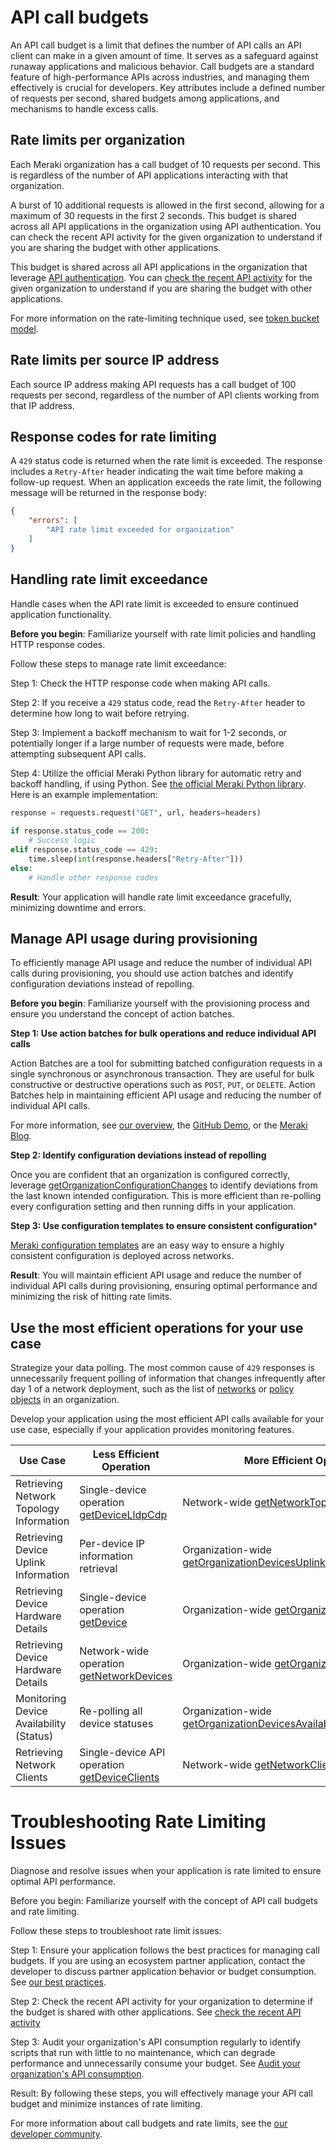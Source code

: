# API call budgets
An API call budget is a limit that defines the number of API calls an API client can make in a given amount of time. It serves as a safeguard against runaway applications and malicious behavior. Call budgets are a standard feature of high-performance APIs across industries, and managing them effectively is crucial for developers. Key attributes include a defined number of requests per second, shared budgets among applications, and mechanisms to handle excess calls.

## Rate limits per organization
Each Meraki organization has a call budget of 10 requests per second. This is regardless of the number of API applications interacting with that organization.

A burst of 10 additional requests is allowed in the first second, allowing for a maximum of 30 requests in the first 2 seconds. This budget is shared across all API applications in the organization using API authentication. You can check the recent API activity for the given organization to understand if you are sharing the budget with other applications.

This budget is shared across all API applications in the organization that leverage [API authentication](https://developer.cisco.com/meraki/api-v1/authorization/). You can [check the recent API activity](https://developer.cisco.com/meraki/api-v1/get-organization-api-requests-overview-response-codes-by-interval/) for the given organization to understand if you are sharing the budget with other applications.

For more information on the rate-limiting technique used, see [token bucket model](https://en.wikipedia.org/wiki/Token_bucket).

## Rate limits per source IP address
Each source IP address making API requests has a call budget of 100 requests per second, regardless of the number of API clients working from that IP address.


## Response codes for rate limiting
A `429` status code is returned when the rate limit is exceeded. The response includes a `Retry-After` header indicating the wait time before making a follow-up request. When an application exceeds the rate limit, the following message will be returned in the response body:

```JSON
{
    "errors": [
        "API rate limit exceeded for organization"
    ]
}
```


## Handling rate limit exceedance
Handle cases when the API rate limit is exceeded to ensure continued application functionality.

**Before you begin**: Familiarize yourself with rate limit policies and handling HTTP response codes.

Follow these steps to manage rate limit exceedance:

Step 1: Check the HTTP response code when making API calls.

Step 2: If you receive a `429` status code, read the `Retry-After` header to determine how long to wait before retrying.

Step 3: Implement a backoff mechanism to wait for 1-2 seconds, or potentially longer if a large number of requests were made, before attempting subsequent API calls.

Step 4: Utilize the official Meraki Python library for automatic retry and backoff handling, if using Python. See [the official Meraki Python library](https://github.com/meraki/dashboard-api-python). Here is an example implementation:


```Python
response = requests.request("GET", url, headers=headers)
​
if response.status_code == 200:
    # Success logic
elif response.status_code == 429:
    time.sleep(int(response.headers["Retry-After"]))
else:
    # Handle other response codes
```

**Result**: Your application will handle rate limit exceedance gracefully, minimizing downtime and errors.

## Manage API usage during provisioning
To efficiently manage API usage and reduce the number of individual API calls during provisioning, you should use action batches and identify configuration deviations instead of repolling.

**Before you begin**: Familiarize yourself with the provisioning process and ensure you understand the concept of action batches.

**Step 1: Use action batches for bulk operations and reduce individual API calls**

Action Batches are a tool for submitting batched configuration requests in a single synchronous or asynchronous transaction. They are useful for bulk constructive or destructive operations such as `POST`, `PUT`, or `DELETE`. Action Batches help in maintaining efficient API usage and reducing the number of individual API calls.

For more information, see [our overview](https://developer.cisco.com/meraki/api-v1/action-batches-overview/#action-batches), the [GitHub Demo](https://developer.cisco.com/codeexchange/github/repo/shiyuechengineer/action-batches/), or the [Meraki Blog](https://meraki.cisco.com/blog/2019/06/action-batches-a-recipe-for-success/).

**Step 2: Identify configuration deviations instead of repolling**

Once you are confident that an organization is configured correctly, leverage [getOrganizationConfigurationChanges](https://developer.cisco.com/meraki/api-v1/get-organization-configuration-changes/) to identify deviations from the last known intended configuration. This is more efficient than re-polling every configuration setting and then running diffs in your application.

**Step 3: Use configuration templates to ensure consistent configuration***

[Meraki configuration templates](https://documentation.meraki.com/General_Administration/Templates_and_Config_Sync/Managing_Multiple_Networks_with_Configuration_Templates) are an easy way to ensure a highly consistent configuration is deployed across networks. 

**Result**: You will maintain efficient API usage and reduce the number of individual API calls during provisioning, ensuring optimal performance and minimizing the risk of hitting rate limits.


## Use the most efficient operations for your use case

Strategize your data polling. The most common cause of `429` responses is unnecessarily frequent polling of information that changes infrequently after day 1 of a network deployment, such as the list of [networks](https://developer.cisco.com/meraki/api-v1/get-organization-networks/) or [policy objects](https://developer.cisco.com/meraki/api-v1/get-organization-policy-objects/) in an organization.

Develop your application using the most efficient API calls available for your use case, especially if your application provides monitoring features.


| **Use Case**                                  | **Less Efficient Operation**                                                                 | **More Efficient Operation**                                                                                             |
|--------------------------------------------|----------------------------------------------------------------------------------------------|--------------------------------------------------------------------------------------------------------------------------|
| Retrieving Network Topology Information    | Single-device operation [getDeviceLldpCdp](https://developer.cisco.com/meraki/api-v1/get-device-lldp-cdp/)  | Network-wide [getNetworkTopologyLinkLayer](https://developer.cisco.com/meraki/api-v1/get-network-topology-link-layer/)    |
| Retrieving Device Uplink Information       | Per-device IP information retrieval                                                           | Organization-wide [getOrganizationDevicesUplinksAddressesByDevice](https://developer.cisco.com/meraki/api-v1/get-organization-devices-uplinks-addresses-by-device/) |
| Retrieving Device Hardware Details         | Single-device operation [getDevice](https://developer.cisco.com/meraki/api-v1/get-device/)   | Organization-wide [getOrganizationDevices](https://developer.cisco.com/meraki/api-v1/get-organization-devices/)           |
| Retrieving Device Hardware Details         | Network-wide operation [getNetworkDevices](https://developer.cisco.com/meraki/api-v1/get-network-devices/) | Organization-wide [getOrganizationDevices](https://developer.cisco.com/meraki/api-v1/get-organization-devices/)           |
| Monitoring Device Availability (Status)    | Re-polling all device statuses                                                               | Organization-wide [getOrganizationDevicesAvailabilitiesChangeHistory](https://developer.cisco.com/meraki/api-v1/get-organization-devices-availabilities-change-history/) |
| Retrieving Network Clients                 | Single-device API operation [getDeviceClients](https://developer.cisco.com/meraki/api-v1/get-device-clients/) | Network-wide [getNetworkClients](https://developer.cisco.com/meraki/api-v1/get-network-clients/)                          |




# Troubleshooting Rate Limiting Issues
Diagnose and resolve issues when your application is rate limited to ensure optimal API performance.

Before you begin: Familiarize yourself with the concept of API call budgets and rate limiting.

Follow these steps to troubleshoot rate limit issues:

Step 1: Ensure your application follows the best practices for managing call budgets. If you are using an ecosystem partner application, contact the developer to discuss partner application behavior or budget consumption. See [our best practices](https://developer.cisco.com/meraki/api-v1/rate-limit/#best-practices-and-tips-for-managing-call-budgets).

Step 2: Check the recent API activity for your organization to determine if the budget is shared with other applications. See [check the recent API activity](https://developer.cisco.com/meraki/api-v1/get-organization-api-requests-overview-response-codes-by-interval/)

Step 3: Audit your organization's API consumption regularly to identify scripts that run with little to no maintenance, which can degrade performance and unnecessarily consume your budget. See [Audit your organization's API consumption](https://developer.cisco.com/meraki/api-v1/search/api%20requests/).

Result: By following these steps, you will effectively manage your API call budget and minimize instances of rate limiting.

For more information about call budgets and rate limits, see the [our developer community](https://community.meraki.com/t5/Developers-APIs/bd-p/api).
